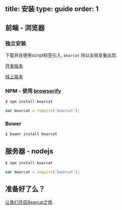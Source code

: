 title: 安装
type: guide
order: 1
---

## 前端 - 浏览器

### 独立安装

下载并且使用script标签引入,  `bearcat` 将以全局变量出现. 

<div id="downloads">
<a class="button" href="https://raw.githubusercontent.com/bearcatjs/bearcat/master/dist/bearcat.js" download>开发版本</a>

<a class="button" href="https://raw.githubusercontent.com/bearcatjs/bearcat/master/dist/bearcat.min.js" download>线上版本</a>
</div>

### NPM - 使用 [browserify](https://github.com/substack/node-browserify)

```bash
$ npm install bearcat
```

```js
var bearcat = require('bearcat');
```

### Bower

```bash
$ bower install bearcat
```

## 服务器 - nodejs

```bash
$ npm install bearcat
```

```js
var bearcat = require('bearcat');
```

## 准备好了么？

[让我们开启Bearcat之旅](/guide/).